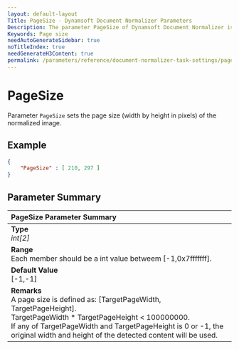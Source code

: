 ```yaml
---
layout: default-layout
Title: PageSize - Dynamsoft Document Normalizer Parameters
Description: The parameter PageSize of Dynamsoft Document Normalizer is XXX.
Keywords: Page size
needAutoGenerateSidebar: true
noTitleIndex: true
needGenerateH3Content: true
permalink: /parameters/reference/document-normalizer-task-settings/page-size.html
---
```


# PageSize

Parameter `PageSize` sets the page size (width by height in pixels) of the normalized image.

## Example

```json
{
    "PageSize" : [ 210, 297 ]
}
```

## Parameter Summary

| PageSize Parameter Summary |
| :--------------- |
| **Type**<br><i>int[2]</i> |
| **Range**<br>Each member should be a int value betweem [-1,0x7fffffff]. |
| **Default Value**<br>[-1,-1] |
| **Remarks**<br>A page size is defined as: [TargetPageWidth, TargetPageHeight].<br>TargetPageWidth * TargetPageHeight < 100000000.<br>If any of TargetPageWidth and TargetPageHeight is 0 or -1, the original width and height of the detected content will be used. |
